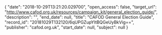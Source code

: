 {
  "date": "2018-10-29T13:21:20.029700", 
  "open_access": false, 
  "target_url": "http://www.cafod.org.uk/resources/campaign_kit/general_election_guide/", 
  "description": "", 
  "end_date": null, 
  "title": "CAFOD General Election Guide", 
  "record_id": "20181029T132120/6qUPGZupYItBQGeUyBkVig==", 
  "publisher": "cafod.org.uk", 
  "start_date": null, 
  "subject": null
}

